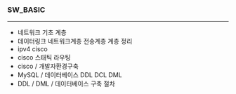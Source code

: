 ### SW_BASIC
---

- 네트워크 기초 계층
- 데이터링크 네트워크계층 전송계층 계층 정리
- ipv4 cisco
- cisco 스태틱 라우팅
-  cisco /  개발자환경구축
- MySQL / 데이터베이스 DDL DCL DML
- DDL / DML / 데이터베이스 구축 절차
